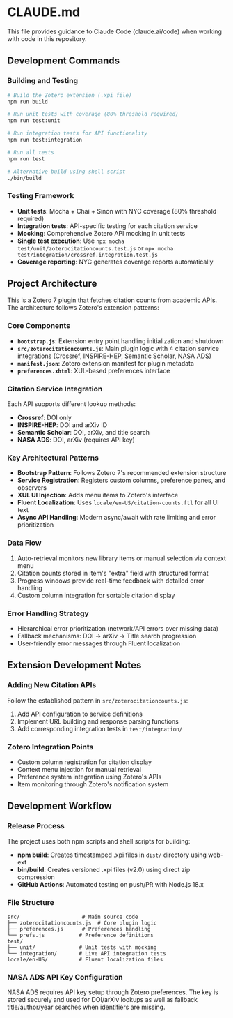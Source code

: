 # CLAUDE.md

This file provides guidance to Claude Code (claude.ai/code) when working with code in this repository.

## Development Commands

### Building and Testing
```bash
# Build the Zotero extension (.xpi file)
npm run build

# Run unit tests with coverage (80% threshold required)
npm run test:unit

# Run integration tests for API functionality
npm run test:integration

# Run all tests
npm run test

# Alternative build using shell script
./bin/build
```

### Testing Framework
- **Unit tests**: Mocha + Chai + Sinon with NYC coverage (80% threshold required)
- **Integration tests**: API-specific testing for each citation service
- **Mocking**: Comprehensive Zotero API mocking in unit tests
- **Single test execution**: Use `npx mocha test/unit/zoterocitationcounts.test.js` or `npx mocha test/integration/crossref.integration.test.js`
- **Coverage reporting**: NYC generates coverage reports automatically

## Project Architecture

This is a Zotero 7 plugin that fetches citation counts from academic APIs. The architecture follows Zotero's extension patterns:

### Core Components
- **`bootstrap.js`**: Extension entry point handling initialization and shutdown
- **`src/zoterocitationcounts.js`**: Main plugin logic with 4 citation service integrations (Crossref, INSPIRE-HEP, Semantic Scholar, NASA ADS)
- **`manifest.json`**: Zotero extension manifest for plugin metadata
- **`preferences.xhtml`**: XUL-based preferences interface

### Citation Service Integration
Each API supports different lookup methods:
- **Crossref**: DOI only
- **INSPIRE-HEP**: DOI and arXiv ID
- **Semantic Scholar**: DOI, arXiv, and title search
- **NASA ADS**: DOI, arXiv (requires API key)

### Key Architectural Patterns
- **Bootstrap Pattern**: Follows Zotero 7's recommended extension structure
- **Service Registration**: Registers custom columns, preference panes, and observers
- **XUL UI Injection**: Adds menu items to Zotero's interface
- **Fluent Localization**: Uses `locale/en-US/citation-counts.ftl` for all UI text
- **Async API Handling**: Modern async/await with rate limiting and error prioritization

### Data Flow
1. Auto-retrieval monitors new library items or manual selection via context menu
2. Citation counts stored in item's "extra" field with structured format
3. Progress windows provide real-time feedback with detailed error handling
4. Custom column integration for sortable citation display

### Error Handling Strategy
- Hierarchical error prioritization (network/API errors over missing data)
- Fallback mechanisms: DOI → arXiv → Title search progression
- User-friendly error messages through Fluent localization

## Extension Development Notes

### Adding New Citation APIs
Follow the established pattern in `src/zoterocitationcounts.js`:
1. Add API configuration to service definitions
2. Implement URL building and response parsing functions
3. Add corresponding integration tests in `test/integration/`

### Zotero Integration Points
- Custom column registration for citation display
- Context menu injection for manual retrieval
- Preference system integration using Zotero's APIs
- Item monitoring through Zotero's notification system

## Development Workflow

### Release Process
The project uses both npm scripts and shell scripts for building:
- **npm build**: Creates timestamped .xpi files in `dist/` directory using web-ext
- **bin/build**: Creates versioned .xpi files (v2.0) using direct zip compression
- **GitHub Actions**: Automated testing on push/PR with Node.js 18.x

### File Structure
```
src/                    # Main source code
├── zoterocitationcounts.js  # Core plugin logic
├── preferences.js      # Preferences handling
└── prefs.js           # Preference definitions
test/
├── unit/              # Unit tests with mocking
└── integration/       # Live API integration tests
locale/en-US/          # Fluent localization files
```

### NASA ADS API Key Configuration
NASA ADS requires API key setup through Zotero preferences. The key is stored securely and used for DOI/arXiv lookups as well as fallback title/author/year searches when identifiers are missing.